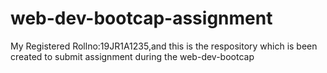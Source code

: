 # web-dev-bootcap-assignment
My Registered Rollno:19JR1A1235,and this is the respository which is been created to submit assignment during the web-dev-bootcap
